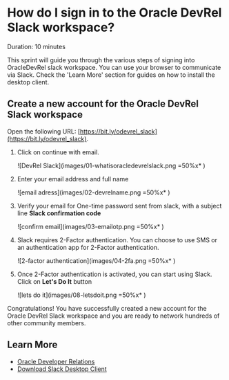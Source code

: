 # How do I sign in to the Oracle DevRel Slack workspace?
Duration: 10 minutes

This sprint will guide you through the various steps of signing into OracleDevRel slack workspace.
You can use your browser to communicate via Slack.
Check the 'Learn More' section for guides on how to install the desktop client.

##  Create a new account for the Oracle DevRel Slack workspace

Open the following URL: [https://bit.ly/odevrel_slack](https://bit.ly/odevrel_slack).

1. Click on continue with email.

      ![DevRel Slack](images/01-whatisoracledevrelslack.png =50%x* )

2. Enter your email address and full name

      ![email adress](images/02-devrelname.png =50%x* )

3. Verify your email for One-time password sent from slack, with a subject line **Slack confirmation code**

      ![confirm email](images/03-emailotp.png =50%x* )

4. Slack requires 2-Factor authentication. You can choose to use SMS or an authentication app for 2-Factor authentication.

      ![2-factor authentication](images/04-2fa.png =50%x* )

5. Once 2-Factor authentication is activated, you can start using Slack. Click on **Let's Do It** button

      ![lets do it](images/08-letsdoit.png =50%x* )

Congratulations! You have successfully created a new account for the Oracle DevRel Slack workspace and you are ready to network hundreds of other community members.

## Learn More

* [Oracle Developer Relations](https://developer.oracle.com)
* [Download Slack Desktop Client](https://slack.com/intl/en-gb/downloads/)